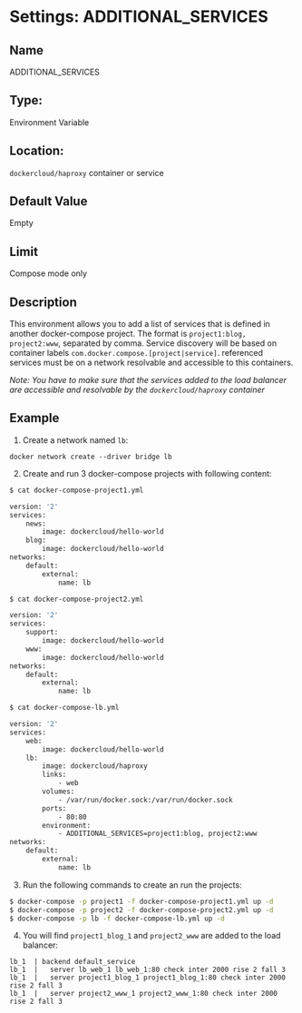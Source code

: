 # Settings: ADDITIONAL_SERVICES

## Name

ADDITIONAL_SERVICES

## Type:

Environment Variable
    
## Location:

`dockercloud/haproxy` container or service

## Default Value

Empty

## Limit

Compose mode only

## Description

This environment allows you to add a list of services that is defined in another docker-compose project. The format is `project1:blog, project2:www`, separated by comma. Service discovery will be based on container labels `com.docker.compose.[project|service]`. referenced services must be on a network resolvable and accessible to this containers.

*Note: You have to make sure that the services added to the load balancer are accessible and resolvable by the `dockercloud/haproxy` container*

## Example

1. Create a network named `lb`:

```
docker network create --driver bridge lb
```
2. Create and run 3 docker-compose projects with following content:

```bash
$ cat docker-compose-project1.yml

version: '2'
services:
    news:
        image: dockercloud/hello-world
    blog:
        image: dockercloud/hello-world
networks:
    default:
        external:
            name: lb
```

```bash
$ cat docker-compose-project2.yml

version: '2'
services:
    support:
        image: dockercloud/hello-world
    www:
        image: dockercloud/hello-world
networks:
    default:
        external:
            name: lb
```

```bash
$ cat docker-compose-lb.yml

version: '2'
services:
    web:
        image: dockercloud/hello-world
    lb:
        image: dockercloud/haproxy
        links:
            - web
        volumes:
            - /var/run/docker.sock:/var/run/docker.sock
        ports:
            - 80:80
        environment:
            - ADDITIONAL_SERVICES=project1:blog, project2:www
networks:
    default:
        external:
            name: lb
```

3. Run the following commands to create an run the projects:

```bash
$ docker-compose -p project1 -f docker-compose-project1.yml up -d
$ docker-compose -p project2 -f docker-compose-project2.yml up -d
$ docker-compose -p lb -f docker-compose-lb.yml up -d
```

4. You will find `project1_blog_1` and `project2_www` are added to the load balancer:

```
lb_1  | backend default_service
lb_1  |   server lb_web_1 lb_web_1:80 check inter 2000 rise 2 fall 3
lb_1  |   server project1_blog_1 project1_blog_1:80 check inter 2000 rise 2 fall 3
lb_1  |   server project2_www_1 project2_www_1:80 check inter 2000 rise 2 fall 3
```